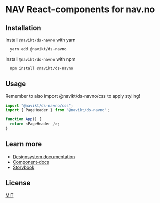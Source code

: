 # NAV React-components for nav.no

## Installation

Install `@navikt/ds-navno` with yarn

```bash
  yarn add @navikt/ds-navno
```

Install `@navikt/ds-navno` with npm

```bash
  npm install @navikt/ds-navno
```

## Usage

Remember to also import @navikt/ds-navno/css to apply styling!

```javascript
import "@navikt/ds-navno/css";
import { PageHeader } from "@navikt/ds-navno";

function App() {
  return <PageHeader />;
}
```

## Learn more

- [Designsystem documentation](https://aksel.nav.no/designsystem)
- [Component-docs](https://aksel.nav.no/designsystem/side/oversikt-komponenter)
- [Storybook](https://master--5f801fb2aea7820022de2936.chromatic.com/)

## License

[MIT](https://github.com/navikt/Designsystemet/blob/master/LICENCE)
